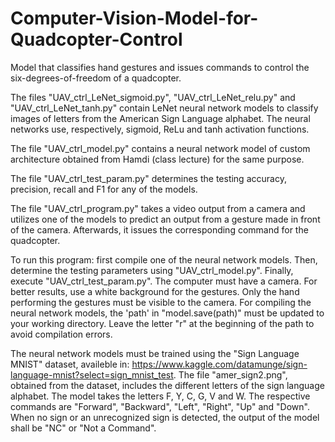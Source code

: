 # Computer-Vision-Model-for-Quadcopter-Control
Model that classifies hand gestures and issues commands to control the six-degrees-of-freedom of a quadcopter. 

The files "UAV_ctrl_LeNet_sigmoid.py", "UAV_ctrl_LeNet_relu.py" and "UAV_ctrl_LeNet_tanh.py" contain LeNet neural network models to classify images of letters from the American Sign Language alphabet. The neural networks use, respectively, sigmoid, ReLu and tanh activation functions.

The file "UAV_ctrl_model.py" contains a neural network model of custom architecture obtained from Hamdi (class lecture) for the same purpose.

The file "UAV_ctrl_test_param.py" determines the testing accuracy, precision, recall and F1 for any of the models.

The file "UAV_ctrl_program.py" takes a video output from a camera and utilizes one of the models to predict an output from a gesture made in front of the camera. Afterwards, it issues the corresponding command for the quadcopter.

To run this program: first compile one of the neural network models. Then, determine the testing parameters using "UAV_ctrl_model.py". Finally, execute "UAV_ctrl_test_param.py". The computer must have a camera. For better results, use a white background for the gestures. Only the hand performing the gestures must be visible to the camera. For compiling the neural network models, the 'path' in "model.save(path)" must be updated to your working directory. Leave the letter "r" at the beginning of the path to avoid compilation errors. 

The neural network models must be trained using the "Sign Language MNIST" dataset, availeble in: https://www.kaggle.com/datamunge/sign-language-mnist?select=sign_mnist_test. The file "amer_sign2.png", obtained from the dataset, includes the different letters of the sign language alphabet. The model takes the letters F, Y, C, G, V and W. The respective commands are "Forward", "Backward", "Left", "Right", "Up" and "Down". When no sign or an unrecognized sign is detected, the output of the model shall be "NC" or "Not a Command".
